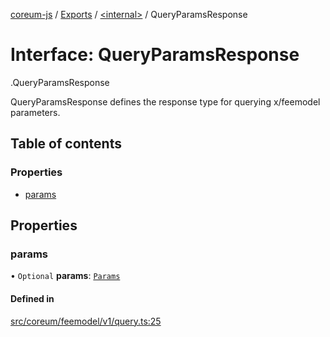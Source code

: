 [coreum-js](../README.md) / [Exports](../modules.md) / [<internal\>](../modules/internal_.md) / QueryParamsResponse

# Interface: QueryParamsResponse

[<internal>](../modules/internal_.md).QueryParamsResponse

QueryParamsResponse defines the response type for querying x/feemodel parameters.

## Table of contents

### Properties

- [params](internal_.QueryParamsResponse-2.md#params)

## Properties

### params

• `Optional` **params**: [`Params`](../modules/internal_.md#params-6)

#### Defined in

[src/coreum/feemodel/v1/query.ts:25](https://github.com/PulsaraIO/coreum-js/blob/37352c6/src/coreum/feemodel/v1/query.ts#L25)
